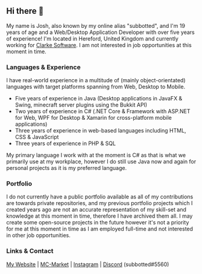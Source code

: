 ## Hi there 👋

My name is Josh, also known by my online alias "subbotted", and I'm 19 years of age and a Web/Desktop Application Developer with over five years of experience! I'm located in Hereford, United Kingdom and currently working for [Clarke Software](https://www.clarkesoftware.com). I am not interested in job opportunities at this moment in time.

### Languages & Experience
I have real-world experience in a multitude of (mainly object-orientated) languages with target platforms spanning from Web, Desktop to Mobile.
- Five years of experience in Java (Desktop applications in JavaFX & Swing, minecraft server plugins using the Bukkit API)
- Two years of experience in C# (.NET Core & Framework with ASP.NET for Web, WPF for Desktop & Xamarin for cross-platform mobile applications)
- Three years of experience in web-based languages including HTML, CSS & JavaScript
- Three years of experience in PHP & SQL

My primary language I work with at the moment is C# as that is what we primarily use at my workplace, however I do still use Java now and again for personal projects as it is my preferred language.

### Portfolio
I do not currently have a public portfolio available as all of my contributions are towards private repositories, and my previous portfolio projects which I created years ago are not an accurate representation of my skill-set and knowledge at this moment in time, therefore I have archived them all. I may create some open-source projects in the future however it's not a priority for me at this moment in time as I am employed full-time and not interested in other job opportunities.

### Links & Contact
[My Website](https://subbotted.org) | [MC-Market](https://www.mc-market.org/members/48298/) | [Instagram](https://www.instagram.com/j._w0) | [Discord](https://discord.com) (subbotted#5560)
